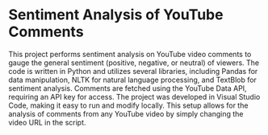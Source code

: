 # Sentiment Analysis of YouTube Comments


This project performs sentiment analysis on YouTube video comments to gauge the general sentiment (positive, negative, or neutral) of viewers. The code is written in Python and utilizes several libraries, including Pandas for data manipulation, NLTK for natural language processing, and TextBlob for sentiment analysis. Comments are fetched using the YouTube Data API, requiring an API key for access. The project was developed in Visual Studio Code, making it easy to run and modify locally. This setup allows for the analysis of comments from any YouTube video by simply changing the video URL in the script.
